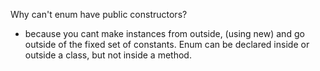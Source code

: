 Why can't enum have public constructors?
- because you cant make instances from outside, (using new) and go outside of the fixed set of constants.
Enum can be declared inside or outside a class, but not inside a method.
